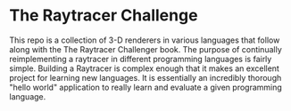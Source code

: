 # The Raytracer Challenge

This repo is a collection of 3-D renderers in various languages that follow along with the The Raytracer Challenger book. The purpose of continually reimplementing a raytracer in different programming languages is fairly simple. Building a Raytracer is complex enough that it makes an excellent project for learning new languages. It is essentially an incredibly thorough "hello world" application to really learn and evaluate a given programming language.
